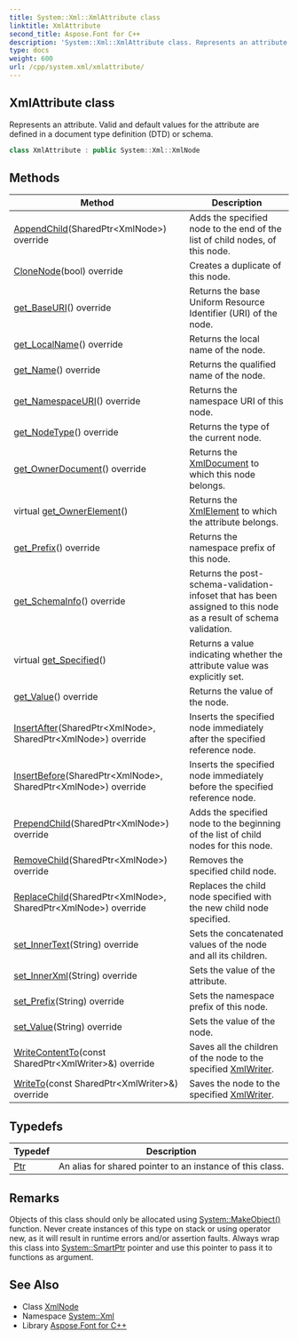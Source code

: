 ```yaml
---
title: System::Xml::XmlAttribute class
linktitle: XmlAttribute
second_title: Aspose.Font for C++
description: 'System::Xml::XmlAttribute class. Represents an attribute. Valid and default values for the attribute are defined in a document type definition (DTD) or schema in C++.'
type: docs
weight: 600
url: /cpp/system.xml/xmlattribute/
---
```

## XmlAttribute class


Represents an attribute. Valid and default values for the attribute are defined in a document type definition (DTD) or schema.

```cpp
class XmlAttribute : public System::Xml::XmlNode
```

## Methods

| Method | Description |
| --- | --- |
| [AppendChild](./appendchild/)(SharedPtr\<XmlNode\>) override | Adds the specified node to the end of the list of child nodes, of this node. |
| [CloneNode](./clonenode/)(bool) override | Creates a duplicate of this node. |
| [get_BaseURI](./get_baseuri/)() override | Returns the base Uniform Resource Identifier (URI) of the node. |
| [get_LocalName](./get_localname/)() override | Returns the local name of the node. |
| [get_Name](./get_name/)() override | Returns the qualified name of the node. |
| [get_NamespaceURI](./get_namespaceuri/)() override | Returns the namespace URI of this node. |
| [get_NodeType](./get_nodetype/)() override | Returns the type of the current node. |
| [get_OwnerDocument](./get_ownerdocument/)() override | Returns the [XmlDocument](../xmldocument/) to which this node belongs. |
| virtual [get_OwnerElement](./get_ownerelement/)() | Returns the [XmlElement](../xmlelement/) to which the attribute belongs. |
| [get_Prefix](./get_prefix/)() override | Returns the namespace prefix of this node. |
| [get_SchemaInfo](./get_schemainfo/)() override | Returns the post-schema-validation-infoset that has been assigned to this node as a result of schema validation. |
| virtual [get_Specified](./get_specified/)() | Returns a value indicating whether the attribute value was explicitly set. |
| [get_Value](./get_value/)() override | Returns the value of the node. |
| [InsertAfter](./insertafter/)(SharedPtr\<XmlNode\>, SharedPtr\<XmlNode\>) override | Inserts the specified node immediately after the specified reference node. |
| [InsertBefore](./insertbefore/)(SharedPtr\<XmlNode\>, SharedPtr\<XmlNode\>) override | Inserts the specified node immediately before the specified reference node. |
| [PrependChild](./prependchild/)(SharedPtr\<XmlNode\>) override | Adds the specified node to the beginning of the list of child nodes for this node. |
| [RemoveChild](./removechild/)(SharedPtr\<XmlNode\>) override | Removes the specified child node. |
| [ReplaceChild](./replacechild/)(SharedPtr\<XmlNode\>, SharedPtr\<XmlNode\>) override | Replaces the child node specified with the new child node specified. |
| [set_InnerText](./set_innertext/)(String) override | Sets the concatenated values of the node and all its children. |
| [set_InnerXml](./set_innerxml/)(String) override | Sets the value of the attribute. |
| [set_Prefix](./set_prefix/)(String) override | Sets the namespace prefix of this node. |
| [set_Value](./set_value/)(String) override | Sets the value of the node. |
| [WriteContentTo](./writecontentto/)(const SharedPtr\<XmlWriter\>\&) override | Saves all the children of the node to the specified [XmlWriter](../xmlwriter/). |
| [WriteTo](./writeto/)(const SharedPtr\<XmlWriter\>\&) override | Saves the node to the specified [XmlWriter](../xmlwriter/). |
## Typedefs

| Typedef | Description |
| --- | --- |
| [Ptr](./ptr/) | An alias for shared pointer to an instance of this class. |
## Remarks



Objects of this class should only be allocated using [System::MakeObject()](../../system/makeobject/) function. Never create instances of this type on stack or using operator new, as it will result in runtime errors and/or assertion faults. Always wrap this class into [System::SmartPtr](../../system/smartptr/) pointer and use this pointer to pass it to functions as argument. 

## See Also

* Class [XmlNode](../xmlnode/)
* Namespace [System::Xml](../)
* Library [Aspose.Font for C++](../../)
